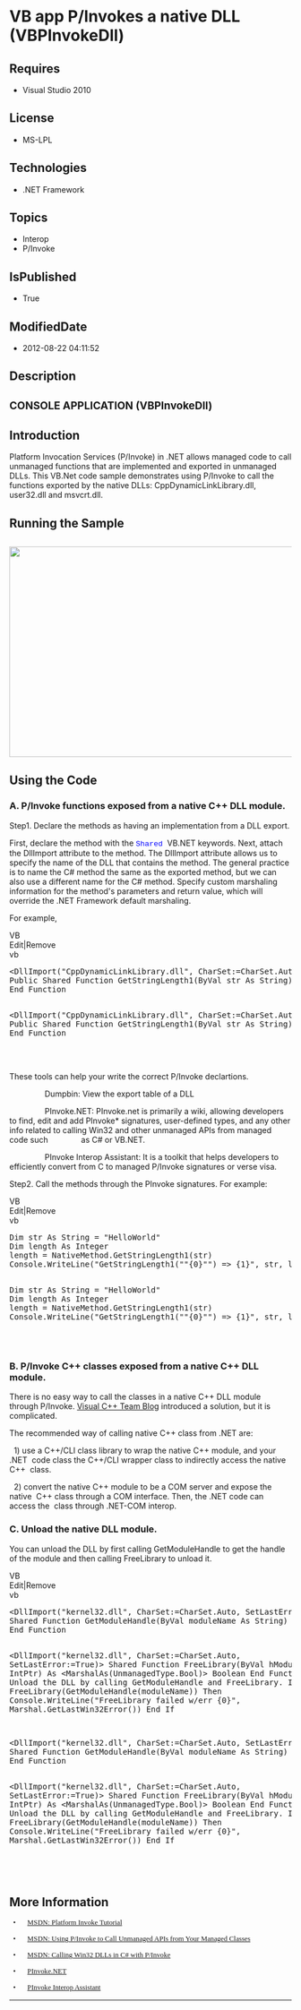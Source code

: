 # VB app P/Invokes a native DLL (VBPInvokeDll)
## Requires
* Visual Studio 2010
## License
* MS-LPL
## Technologies
* .NET Framework
## Topics
* Interop
* P/Invoke
## IsPublished
* True
## ModifiedDate
* 2012-08-22 04:11:52
## Description

<h2><span style="font-size:14.0pt; line-height:115%">CONSOLE APPLICATION </span><span style="font-size:14.0pt; line-height:115%">(</span><span style="font-size:14.0pt; line-height:115%">VBPInvokeDll</span><span style="font-size:14.0pt; line-height:115%">)
</span></h2>
<h2>Introduction</h2>
<p class="MsoNormal">Platform Invocation Services (P/Invoke) in .NET allows managed code to call unmanaged functions that are implemented and exported in unmanaged DLLs. This VB.Net code sample demonstrates using P/Invoke to call the functions exported by
 the native DLLs: CppDynamicLinkLibrary.dll, user32.dll and msvcrt.dll.<span style="">
</span></p>
<h2>Running the Sample</h2>
<h2><span style=""><img src="/site/view/file/65167/1/image.png" alt="" width="576" height="376" align="middle">
</span><span style=""></span></h2>
<h2>Using the Code<span style=""> </span></h2>
<h3>A. P/Invoke functions exposed from a native C&#43;&#43; DLL module.</h3>
<p class="MsoNormal">Step1. Declare the methods as having an implementation from a DLL export.</p>
<p class="MsoNormal">First, declare the method with the <span style="font-size:10.0pt; line-height:115%; font-family:&quot;Courier New&quot;; color:blue">
Shared </span><span style="">VB.NET</span> keywords. Next, attach the DllImport attribute to the method. The DllImport attribute allows us to specify the name of the DLL that contains the method. The general practice is to name the C# method the same as the
 exported method, but we can<span style=""> </span>also use a different name for the C# method. Specify custom marshaling information for the method's parameters and return value, which will override the .NET Framework default marshaling.
</p>
<p class="MsoNormal">For example, </p>
<div class="scriptcode">
<div class="pluginEditHolder" pluginCommand="mceScriptCode">
<div class="title"><span>VB</span></div>
<div class="pluginLinkHolder"><span class="pluginEditHolderLink">Edit</span>|<span class="pluginRemoveHolderLink">Remove</span>
</div>
<span class="hidden">vb</span>
<pre class="hidden">
&lt;DllImport(&quot;CppDynamicLinkLibrary.dll&quot;, CharSet:=CharSet.Auto, CallingConvention:=CallingConvention.Cdecl)&gt;
Public Shared Function GetStringLength1(ByVal str As String) As Integer
End Function

</pre>
<pre id="codePreview" class="vb">
&lt;DllImport(&quot;CppDynamicLinkLibrary.dll&quot;, CharSet:=CharSet.Auto, CallingConvention:=CallingConvention.Cdecl)&gt;
Public Shared Function GetStringLength1(ByVal str As String) As Integer
End Function

</pre>
</div>
</div>
<div class="endscriptcode">&nbsp;</div>
<p class="MsoNormal"><span style=""></span></p>
<p class="MsoNormal">These tools can help your write the correct P/Invoke declartions.</p>
<p class="MsoNormal"><span style="">&nbsp;&nbsp;&nbsp;&nbsp;&nbsp;&nbsp;&nbsp;&nbsp;&nbsp;&nbsp;&nbsp;&nbsp;&nbsp;&nbsp;&nbsp;
</span>Dumpbin: View the export table of a DLL</p>
<p class="MsoNormal"><span style="">&nbsp;&nbsp;&nbsp;&nbsp;&nbsp;&nbsp;&nbsp;&nbsp;&nbsp;&nbsp;&nbsp;&nbsp;&nbsp;&nbsp;&nbsp;
</span>PInvoke.NET: PInvoke.net is primarily a wiki, allowing developers to find,
<span style="">e</span>dit and add PInvoke* signatures, user-defined types, and any other info
<span style="">r</span>elated to calling Win32 and other unmanaged APIs from managed code such
<span style="">&nbsp;&nbsp;&nbsp;&nbsp;&nbsp;&nbsp;&nbsp;&nbsp;&nbsp;&nbsp;&nbsp;&nbsp;&nbsp;
</span>as C# or VB.NET.<span style="">&nbsp;&nbsp;&nbsp; </span></p>
<p class="MsoNormal"><span style="">&nbsp;&nbsp;&nbsp;&nbsp;&nbsp;&nbsp;&nbsp;&nbsp;&nbsp;&nbsp;&nbsp;&nbsp;&nbsp;&nbsp;&nbsp;
</span>PInvoke Interop Assistant: It is a toolkit that helps developers to <span style="">
e</span>fficiently convert from C to managed P/Invoke signatures or verse visa. </p>
<p class="MsoNormal">Step2. Call the methods through the PInvoke signatures. For example:<span style="">
</span></p>
<div class="scriptcode">
<div class="pluginEditHolder" pluginCommand="mceScriptCode">
<div class="title"><span>VB</span></div>
<div class="pluginLinkHolder"><span class="pluginEditHolderLink">Edit</span>|<span class="pluginRemoveHolderLink">Remove</span>
</div>
<span class="hidden">vb</span>
<pre class="hidden">
Dim str As String = &quot;HelloWorld&quot;
Dim length As Integer
length = NativeMethod.GetStringLength1(str)
Console.WriteLine(&quot;GetStringLength1(&quot;&quot;{0}&quot;&quot;) =&gt; {1}&quot;, str, length)

</pre>
<pre id="codePreview" class="vb">
Dim str As String = &quot;HelloWorld&quot;
Dim length As Integer
length = NativeMethod.GetStringLength1(str)
Console.WriteLine(&quot;GetStringLength1(&quot;&quot;{0}&quot;&quot;) =&gt; {1}&quot;, str, length)

</pre>
</div>
</div>
<div class="endscriptcode">&nbsp;</div>
<h3>B. P/Invoke C&#43;&#43; classes exposed from a native C&#43;&#43; DLL module.</h3>
<p class="MsoNormal">There is no easy way to call the classes in a native C&#43;&#43; DLL module through P/Invoke.
<a href="http://go.microsoft.com/?linkid=9729423.">Visual C&#43;&#43; Team Blog</a> introduced a solution, but it is complicated<span style="">.
</span></p>
<p class="MsoNormal">The recommended way of calling native C&#43;&#43; class from .NET are:</p>
<p class="MsoNormal"><span style="">&nbsp; </span>1) use a C&#43;&#43;/CLI class library to wrap the native C&#43;&#43; module, and your .NET<span style="">&nbsp;
</span>code class the C&#43;&#43;/CLI wrapper class to indirectly access the native C&#43;&#43;<span style="">&nbsp;
</span>class.</p>
<p class="MsoNormal"><span style="">&nbsp; </span>2) convert the native C&#43;&#43; module to be a COM server and expose the native<span style="">&nbsp;
</span>C&#43;&#43; class through a COM interface. Then, the .NET code can access the<span style="">&nbsp;
</span>class through .NET-COM interop.</p>
<h3>C. Unload the native DLL module.</h3>
<p class="MsoNormal">You can unload the DLL by first calling GetModuleHandle to get the handle of the module and then calling FreeLibrary to unload it.
<span style=""></span></p>
<div class="scriptcode">
<div class="pluginEditHolder" pluginCommand="mceScriptCode">
<div class="title"><span>VB</span></div>
<div class="pluginLinkHolder"><span class="pluginEditHolderLink">Edit</span>|<span class="pluginRemoveHolderLink">Remove</span>
</div>
<span class="hidden">vb</span>
<pre class="hidden">
&lt;DllImport(&quot;kernel32.dll&quot;, CharSet:=CharSet.Auto, SetLastError:=True)&gt;
Shared Function GetModuleHandle(ByVal moduleName As String) As IntPtr
End Function


&lt;DllImport(&quot;kernel32.dll&quot;, CharSet:=CharSet.Auto, SetLastError:=True)&gt;
Shared Function FreeLibrary(ByVal hModule As IntPtr) As &lt;MarshalAs(UnmanagedType.Bool)&gt; Boolean
End Function
' Unload the DLL by calling GetModuleHandle and FreeLibrary. 
If Not FreeLibrary(GetModuleHandle(moduleName)) Then
   Console.WriteLine(&quot;FreeLibrary failed w/err {0}&quot;, Marshal.GetLastWin32Error())
End If

</pre>
<pre id="codePreview" class="vb">
&lt;DllImport(&quot;kernel32.dll&quot;, CharSet:=CharSet.Auto, SetLastError:=True)&gt;
Shared Function GetModuleHandle(ByVal moduleName As String) As IntPtr
End Function


&lt;DllImport(&quot;kernel32.dll&quot;, CharSet:=CharSet.Auto, SetLastError:=True)&gt;
Shared Function FreeLibrary(ByVal hModule As IntPtr) As &lt;MarshalAs(UnmanagedType.Bool)&gt; Boolean
End Function
' Unload the DLL by calling GetModuleHandle and FreeLibrary. 
If Not FreeLibrary(GetModuleHandle(moduleName)) Then
   Console.WriteLine(&quot;FreeLibrary failed w/err {0}&quot;, Marshal.GetLastWin32Error())
End If

</pre>
</div>
</div>
<div class="endscriptcode">&nbsp;</div>
<p class="MsoNormal"><span style=""></span></p>
<h2>More Information</h2>
<p class="MsoListParagraphCxSpFirst" style="margin-bottom:0cm; margin-bottom:.0001pt; line-height:normal; text-autospace:none">
<span style="font-size:9.5pt; font-family:新宋体"></span></p>
<p class="MsoListParagraphCxSpMiddle" style="margin-bottom:0cm; margin-bottom:.0001pt; text-indent:5.0pt; line-height:normal; text-autospace:none">
<span style="font-size:9.5pt; font-family:Symbol"><span style="">&bull;<span style="font:7.0pt &quot;Times New Roman&quot;">&nbsp;&nbsp;&nbsp;&nbsp;&nbsp;&nbsp;&nbsp;&nbsp;
</span></span></span><span style="font-size:9.5pt; font-family:新宋体"><a href="http://msdn.microsoft.com/en-us/library/aa288468.aspx">MSDN: Platform Invoke Tutorial</a>
</span></p>
<p class="MsoListParagraphCxSpMiddle" style="margin-bottom:0cm; margin-bottom:.0001pt; text-indent:5.0pt; line-height:normal; text-autospace:none">
<span style="font-size:9.5pt; font-family:Symbol"><span style="">&bull;<span style="font:7.0pt &quot;Times New Roman&quot;">&nbsp;&nbsp;&nbsp;&nbsp;&nbsp;&nbsp;&nbsp;&nbsp;
</span></span></span><span style="font-size:9.5pt; font-family:新宋体"><a href="http://msdn.microsoft.com/en-us/library/aa719104.aspx">MSDN: Using P/Invoke to Call Unmanaged APIs from Your Managed Classes</a>
</span></p>
<p class="MsoListParagraphCxSpMiddle" style="margin-bottom:0cm; margin-bottom:.0001pt; text-indent:5.0pt; line-height:normal; text-autospace:none">
<span style="font-size:9.5pt; font-family:Symbol"><span style="">&bull;<span style="font:7.0pt &quot;Times New Roman&quot;">&nbsp;&nbsp;&nbsp;&nbsp;&nbsp;&nbsp;&nbsp;&nbsp;
</span></span></span><span style="font-size:9.5pt; font-family:新宋体"><a href="http://msdn.microsoft.com/en-us/magazine/cc164123.aspx">MSDN: Calling Win32 DLLs in C# with P/Invoke</a>
</span></p>
<p class="MsoListParagraphCxSpMiddle" style="margin-bottom:0cm; margin-bottom:.0001pt; text-indent:5.0pt; line-height:normal; text-autospace:none">
<span style="font-size:9.5pt; font-family:Symbol"><span style="">&bull;<span style="font:7.0pt &quot;Times New Roman&quot;">&nbsp;&nbsp;&nbsp;&nbsp;&nbsp;&nbsp;&nbsp;&nbsp;
</span></span></span><span style="font-size:9.5pt; font-family:新宋体"><a href="http://www.pinvoke.net/">PInvoke.NET</a>
</span></p>
<p class="MsoListParagraphCxSpMiddle" style="margin-bottom:0cm; margin-bottom:.0001pt; text-indent:5.0pt; line-height:normal; text-autospace:none">
<span style="font-size:9.5pt; font-family:Symbol"><span style="">&bull;<span style="font:7.0pt &quot;Times New Roman&quot;">&nbsp;&nbsp;&nbsp;&nbsp;&nbsp;&nbsp;&nbsp;&nbsp;
</span></span></span><span style="font-size:9.5pt; font-family:新宋体"><a href="http://www.codeplex.com/clrinterop">PInvoke Interop Assistant</a>
</span></p>
<p class="MsoListParagraphCxSpLast"></p>
<hr>
<div><a href="http://go.microsoft.com/?linkid=9759640" style="margin-top:3px"><img alt="" src="http://bit.ly/onecodelogo">
</a></div>
